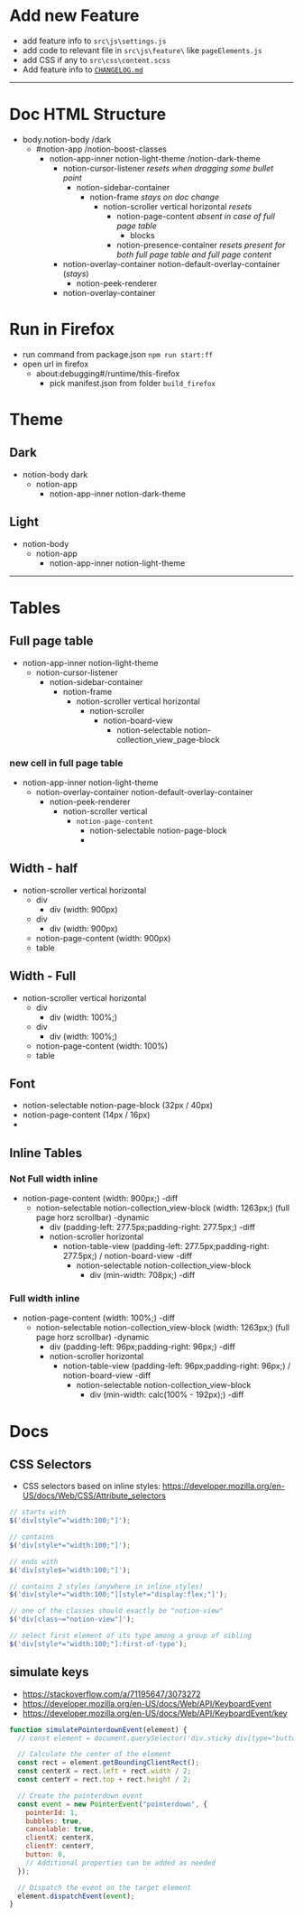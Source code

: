 # Add new Feature

- add feature info to `src\js\settings.js`
- add code to relevant file in `src\js\feature\` like `pageElements.js`
- add CSS if any to `src\css\content.scss`
- Add feature info to [`CHANGELOG.md`](./CHANGELOG.md)

---

# Doc HTML Structure

- body.notion-body /dark
  - #notion-app /notion-boost-classes
    - notion-app-inner notion-light-theme /notion-dark-theme
      - notion-cursor-listener _resets when dragging some bullet point_
        - notion-sidebar-container
          - notion-frame _stays on doc change_
            - notion-scroller vertical horizontal _resets_
              - notion-page-content _absent in case of full page table_
                - blocks
              - notion-presence-container _resets_ _present for both full page table and full page content_
      - notion-overlay-container notion-default-overlay-container (_stays_)
        - notion-peek-renderer
      - notion-overlay-container

# Run in Firefox

- run command from package.json `npm run start:ff`
- open url in firefox
  - about:debugging#/runtime/this-firefox
    - pick manifest.json from folder `build_firefox`

# Theme

## Dark

- notion-body dark
  - notion-app
    - notion-app-inner notion-dark-theme

## Light

- notion-body
  - notion-app
    - notion-app-inner notion-light-theme

---

# Tables

## Full page table

- notion-app-inner notion-light-theme
  - notion-cursor-listener
    - notion-sidebar-container
      - notion-frame
        - notion-scroller vertical horizontal
          - notion-scroller
            - notion-board-view
              - notion-selectable notion-collection_view_page-block

### new cell in full page table

- notion-app-inner notion-light-theme
  - notion-overlay-container notion-default-overlay-container
    - notion-peek-renderer
      - notion-scroller vertical
        - `notion-page-content`
          - notion-selectable notion-page-block
          -

## Width - half

- notion-scroller vertical horizontal
  - div
    - div (width: 900px)
  - div
    - div (width: 900px)
  - notion-page-content (width: 900px)
  - table

## Width - Full

- notion-scroller vertical horizontal
  - div
    - div (width: 100%;)
  - div
    - div (width: 100%;)
  - notion-page-content (width: 100%)
  - table

## Font

- notion-selectable notion-page-block (32px / 40px)
- notion-page-content (14px / 16px)
-

## Inline Tables

### Not Full width inline

- notion-page-content (width: 900px;) -diff
  - notion-selectable notion-collection_view-block (width: 1263px;) (full page horz scrollbar) -dynamic
    - div (padding-left: 277.5px;padding-right: 277.5px;) -diff
    - notion-scroller horizontal
      - notion-table-view (padding-left: 277.5px;padding-right: 277.5px;) / notion-board-view -diff
        - notion-selectable notion-collection_view-block
          - div (min-width: 708px;) -diff

### Full width inline

- notion-page-content (width: 100%;) -diff
  - notion-selectable notion-collection_view-block (width: 1263px;) (full page horz scrollbar) -dynamic
    - div (padding-left: 96px;padding-right: 96px;) -diff
    - notion-scroller horizontal
      - notion-table-view (padding-left: 96px;padding-right: 96px;) / notion-board-view -diff
        - notion-selectable notion-collection_view-block
          - div (min-width: calc(100% - 192px);) -diff

# Docs

## CSS Selectors

- CSS selectors based on inline styles: https://developer.mozilla.org/en-US/docs/Web/CSS/Attribute_selectors

```js
// starts with
$('div[style^="width:100;"]');

// contains
$('div[style*="width:100;"]');

// ends with
$('div[style$="width:100;"]');

// contains 2 styles (anywhere in inline styles)
$('div[style*="width:100;"][style*="display:flex;"]');

// one of the classes should exactly be "notion-view"
$('div[class~="notion-view"]');

// select first element of its type among a group of sibling
$('div[style*="width:100;"]:first-of-type');
```

## simulate keys

- https://stackoverflow.com/a/71195647/3073272
- https://developer.mozilla.org/en-US/docs/Web/API/KeyboardEvent
- https://developer.mozilla.org/en-US/docs/Web/API/KeyboardEvent/key

```js
function simulatePointerdownEvent(element) {
  // const element = document.querySelector('div.sticky div[type="button"][id]');

  // Calculate the center of the element
  const rect = element.getBoundingClientRect();
  const centerX = rect.left + rect.width / 2;
  const centerY = rect.top + rect.height / 2;

  // Create the pointerdown event
  const event = new PointerEvent("pointerdown", {
    pointerId: 1,
    bubbles: true,
    cancelable: true,
    clientX: centerX,
    clientY: centerY,
    button: 0,
    // Additional properties can be added as needed
  });

  // Dispatch the event on the target element
  element.dispatchEvent(event);
}
```
